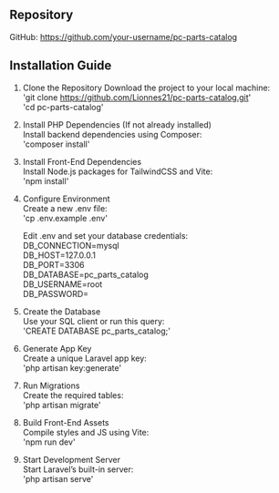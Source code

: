 ## Repository
GitHub: https://github.com/your-username/pc-parts-catalog
## Installation Guide

1. Clone the Repository
    Download the project to your local machine: <br>
       'git clone https://github.com/Lionnes21/pc-parts-catalog.git' <br>
       'cd pc-parts-catalog'
   
2. Install PHP Dependencies (If not already installed) <br>
    Install backend dependencies using Composer: <br>
        'composer install'
   
3. Install Front-End Dependencies <br>
    Install Node.js packages for TailwindCSS and Vite: <br>
        'npm install'
   
4. Configure Environment <br>
    Create a new .env file: <br>
       'cp .env.example .env'
   
    Edit .env and set your database credentials: <br>
       DB_CONNECTION=mysql  
       DB_HOST=127.0.0.1  
       DB_PORT=3306  
       DB_DATABASE=pc_parts_catalog  
       DB_USERNAME=root  
       DB_PASSWORD=

5. Create the Database <br>
    Use your SQL client or run this query: <br>
        'CREATE DATABASE pc_parts_catalog;'

6. Generate App Key <br>
    Create a unique Laravel app key: <br>
    'php artisan key:generate'

7. Run Migrations <br>
    Create the required tables: <br>
        'php artisan migrate'

8. Build Front-End Assets <br>
    Compile styles and JS using Vite: <br>
       'npm run dev'
   
10. Start Development Server <br>
     Start Laravel’s built-in server:<br>
        'php artisan serve'

   
